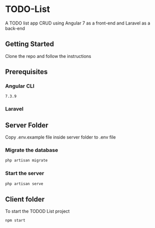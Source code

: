 # TODO-List
A TODO list app CRUD using Angular 7 as a front-end and Laravel as a back-end

## Getting Started
Clone the repo and follow the instructions

## Prerequisites

### Angular CLI 
```
7.3.9
```

### Laravel


## Server Folder
Copy .env.example file inside server folder to .env file 

### Migrate the database
```bash
php artisan migrate
```

### Start the server
```bash
php artisan serve
```

## Client folder
To start the TODOD List project

```bash
npm start
```


